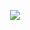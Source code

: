 <a href="https://www.nlpfromscratch.com"><center><img src="https://drive.google.com/uc?export=view&id=1-lt6Uft8lgBG9jPD0dO6w3dAcv_EUQRP"></center></a>
